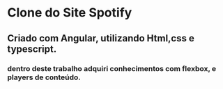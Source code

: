# Clone do Site Spotify
## Criado com Angular, utilizando Html,css e typescript.
### dentro deste trabalho adquiri conhecimentos com flexbox, e players de conteúdo.
 
